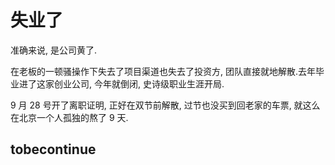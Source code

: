 # 失业了

准确来说, 是公司黄了.

在老板的一顿骚操作下失去了项目渠道也失去了投资方, 团队直接就地解散.去年毕业进了这家创业公司, 今年就倒闭, 史诗级职业生涯开局.

9 月 28 号开了离职证明, 正好在双节前解散, 过节也没买到回老家的车票, 就这么在北京一个人孤独的熬了 9 天.

## tobecontinue